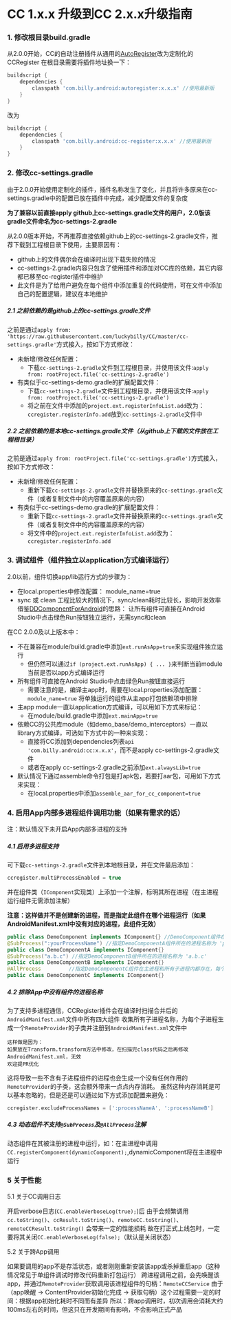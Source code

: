 # CC 1.x.x 升级到CC 2.x.x升级指南

### 1. 修改根目录build.gradle

从2.0.0开始，CC的自动注册插件从通用的[AutoRegister](https://github.com/luckybilly/AutoRegister)改为定制化的CCRegister
在根目录需要将插件地址换一下：

```groovy
buildscript {
    dependencies {
        classpath 'com.billy.android:autoregister:x.x.x' //使用最新版
    }
}
```
改为
```groovy
buildscript {
    dependencies {
        classpath 'com.billy.android:cc-register:x.x.x' //使用最新版
    }
}
```

### 2. 修改cc-settings.gradle
由于2.0.0开始使用定制化的插件，插件名称发生了变化，并且将许多原来在cc-settings.gradle中的配置已放在插件中完成，减少配置文件的复杂度

__为了兼容以前直接apply github上cc-settings.gradle文件的用户，2.0版该gradle文件命名为cc-settings-2.gradle__

从2.0.0版本开始，不再推荐直接依赖github上的cc-settings-2.gradle文件，推荐下载到工程根目录下使用，主要原因有：

- github上的文件偶尔会在编译时出现下载失败的情况
- cc-settings-2.gradle内容只包含了使用插件和添加对CC库的依赖，其它内容都已移至cc-register插件中维护
- 此文件是为了给用户避免在每个组件中添加重复的代码使用，可在文件中添加自己的配置逻辑，建议在本地维护

##### 2.1 之前依赖的是github上的cc-settings.gradle文件
之前是通过`apply from: 'https://raw.githubusercontent.com/luckybilly/CC/master/cc-settings.gradle'`方式接入，按如下方式修改：

- 未新增/修改任何配置： 
    - 下载`cc-settings-2.gradle`文件到工程根目录，并使用该文件:`apply from: rootProject.file('cc-settings-2.gradle')`
- 有类似于cc-settings-demo.gradle的扩展配置文件： 
    - 下载`cc-settings-2.gradle`文件到工程根目录，并使用该文件:`apply from: rootProject.file('cc-settings-2.gradle')`
    - 将之前在文件中添加的`project.ext.registerInfoList.add`改为：`ccregister.registerInfo.add`放到`cc-settings-2.gradle`文件中
    
##### 2.2 之前依赖的是本地cc-settings.gradle文件（从github上下载的文件放在工程根目录）
之前是通过`apply from: rootProject.file('cc-settings.gradle')`方式接入，按如下方式修改：
- 未新增/修改任何配置： 
    - 重新下载`cc-settings-2.gradle`文件并替换原来的`cc-settings.gradle`文件（或者复制文件中的内容覆盖原来的内容）
- 有类似于cc-settings-demo.gradle的扩展配置文件： 
    - 重新下载`cc-settings-2.gradle`文件并替换原来的`cc-settings.gradle`文件（或者复制文件中的内容覆盖原来的内容）
    - 将文件中的`project.ext.registerInfoList.add`改为：`ccregister.registerInfo.add`
    
### 3. 调试组件（组件独立以application方式编译运行）
2.0以前，组件切换app/lib运行方式的步骤为：
- 在local.properties中修改配置： module_name=true
- sync 或 clean
工程比较大的情况下，sync/clean耗时比较长，影响开发效率
借鉴[DDComponentForAndroid](https://github.com/luojilab/DDComponentForAndroid)的思路：
    让所有组件可直接在Android Studio中点击绿色Run按钮独立运行，无需sync和clean

在CC 2.0.0及以上版本中：
- 不在兼容在module/build.gradle中添加`ext.runAsApp=true`来实现组件独立运行
    - 但仍然可以通过`if (project.ext.runAsApp) { ... }`来判断当前module当前是否以app方式编译运行
- 所有组件可直接在Android Studio中点击绿色Run按钮直接运行
    - 需要注意的是，编译主app时，需要在local.properties添加配置：`module_name=true` 将单独运行的组件从主app打包依赖项中排除
- 主app module一直以application方式编译，可以用如下方式来标记：
    - 在module/build.gradle中添加`ext.mainApp=true`
- 依赖CC的公共库module（如demo_base/demo_interceptors）一直以library方式编译，可选如下方式中的一种来实现：
    - 直接将CC添加到dependencies列表`api 'com.billy.android:cc:x.x.x'`，而不是apply cc-settings-2.gradle文件
    - 或者在apply cc-settings-2.gradle之前添加`ext.alwaysLib=true`
- 默认情况下通过assemble命令打包是打apk包，若要打aar包，可用如下方式来实现：
    - 在local.properties中添加`assemble_aar_for_cc_component=true`
    
### 4. 启用App内部多进程组件调用功能（如果有需求的话）

注：默认情况下未开启App内部多进程的支持
##### 4.1 启用多进程支持
可下载`cc-settings-2.gradle`文件到本地根目录，并在文件最后添加：
```groovy
ccregister.multiProcessEnabled = true
```
并在组件类（`IComponent`实现类）上添加一个注解，标明其所在进程（在主进程运行组件无需添加注解）

__注意：这样做并不是创建新的进程，而是指定此组件在哪个进程运行（如果AndroidManifest.xml中没有对应的进程，此组件无效）__
```java
public class DemoComponent implements IComponent{} //DemoComponent组件在主进程运行
@SubProcess(":yourProcessName") //指定DemoComponentA组件所在的进程名称为 'packageName:yourProcessName'
public class DemoComponentA implements IComponent{}
@SubProcess("a.b.c") //指定DemoComponentB组件所在的进程名称为 'a.b.c'
public class DemoComponentB implements IComponent{}
@AllProcess         //指定DemoComponentC组件在主进程和所有子进程内都存在，每个进程调用进程内部的DemoComponentC组件
public class DemoComponentC implements IComponent{}
```

##### 4.2 排除App中没有组件的进程名称
为了支持多进程通信，CCRegister插件会在编译时扫描合并后的`AndroidManifest.xml`文件中所有四大组件
收集所有子进程名称，为每个子进程生成一个`RemoteProvider`的子类并注册到`AndroidManifest.xml`文件中

    这样做是因为：
    如果放在Transform.transform方法中修改，在扫描完class代码之后再修改AndroidManifest.xml，无效
    欢迎提PR优化
    
这将导致一些不含有子进程组件的进程也会生成一个没有任何作用的`RemoteProvider`的子类，这会额外带来一点点内存消耗。
虽然这种内存消耗是可以基本忽略的，但是还是可以通过如下方式添加配置来避免：
```groovy
ccregister.excludeProcessNames = [':processNameA', ':processNameB']
```
##### 4.3 动态组件不支持`@SubProcess`及`@AllProcess`注解
动态组件在其被注册的进程中运行，如：在主进程中调用`CC.registerComponent(dynamicComponent);`,dynamicComponent将在主进程中运行
    
### 5 关于性能
5.1 关于CC调用日志

开启verbose日志(`CC.enableVerboseLog(true);`)后
由于会频繁调用`cc.toString()`、`ccResult.toString()`、`remoteCC.toString()`、`remoteCCResult.toString()`
会带来一定的性能损耗
故在打正式上线包时，一定要将其关闭`CC.enableVerboseLog(false);`（默认是关闭状态）
    
5.2 关于跨App调用

如果要调用的app不是存活状态，或者刚刚重新安装该app或杀掉重启app（这种情况常见于单组件调试时修改代码重新打包运行）
跨进程调用之前，会先唤醒该app，并通过`RemoteProvider`获取调用该进程组件的句柄：`RemoteCCService`
由于（app唤醒 -> ContentProvider初始化完成 -> 获取句柄）这个过程需要一定的时间：根据app初始化耗时不同而有差异
所以：跨app调用时，初次调用会消耗大约100ms左右的时间，但这只在开发期间有影响，不会影响正式产品
    
    
